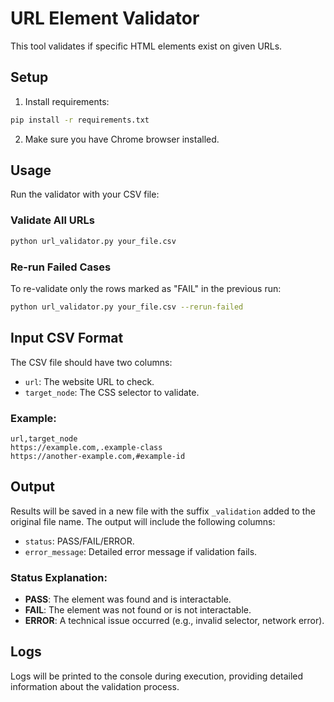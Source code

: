 # URL Element Validator

This tool validates if specific HTML elements exist on given URLs.

## Setup


1. Install requirements:

```bash
pip install -r requirements.txt
```

2. Make sure you have Chrome browser installed.

## Usage

Run the validator with your CSV file:

### Validate All URLs
```bash
python url_validator.py your_file.csv
```

### Re-run Failed Cases
To re-validate only the rows marked as "FAIL" in the previous run:
```bash
python url_validator.py your_file.csv --rerun-failed
```

## Input CSV Format

The CSV file should have two columns:

- `url`: The website URL to check.
- `target_node`: The CSS selector to validate.

### Example:
```csv
url,target_node
https://example.com,.example-class
https://another-example.com,#example-id
```

## Output

Results will be saved in a new file with the suffix `_validation` added to the original file name. The output will include the following columns:

- `status`: PASS/FAIL/ERROR.
- `error_message`: Detailed error message if validation fails.

### Status Explanation:
- **PASS**: The element was found and is interactable.
- **FAIL**: The element was not found or is not interactable.
- **ERROR**: A technical issue occurred (e.g., invalid selector, network error).

## Logs

Logs will be printed to the console during execution, providing detailed information about the validation process.